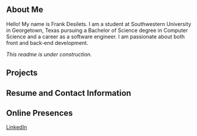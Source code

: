 ## About Me

Hello! My name is Frank Desilets. I am a student at Southwestern University in Georgetown, Texas pursuing a Bachelor of Science
degree in Computer Science and a career as a software engineer. I am passionate about both front and back-end 
development.

_This readme is under construction._

## Projects

## Resume and Contact Information

## Online Presences

[LinkedIn](https://www.linkedin.com/in/frankdesilets/)
